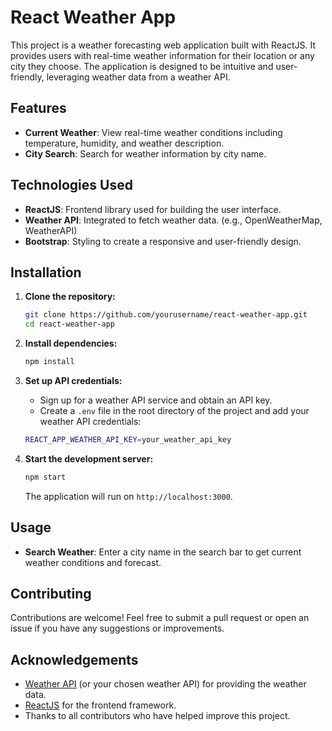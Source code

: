 # React Weather App

This project is a weather forecasting web application built with ReactJS. It provides users with real-time weather information for their location or any city they choose. The application is designed to be intuitive and user-friendly, leveraging weather data from a weather API.

## Features

- **Current Weather**: View real-time weather conditions including temperature, humidity, and weather description.
- **City Search**: Search for weather information by city name.


## Technologies Used

- **ReactJS**: Frontend library used for building the user interface.
- **Weather API**: Integrated to fetch weather data. (e.g., OpenWeatherMap, WeatherAPI)
- **Bootstrap**: Styling to create a responsive and user-friendly design.

## Installation

1. **Clone the repository:**

    ```bash
    git clone https://github.com/yourusername/react-weather-app.git
    cd react-weather-app
    ```

2. **Install dependencies:**

    ```bash
    npm install
    ```

3. **Set up API credentials:**

    - Sign up for a weather API service and obtain an API key.
    - Create a `.env` file in the root directory of the project and add your weather API credentials:

    ```bash
    REACT_APP_WEATHER_API_KEY=your_weather_api_key
    ```

4. **Start the development server:**

    ```bash
    npm start
    ```

    The application will run on `http://localhost:3000`.

## Usage

- **Search Weather**: Enter a city name in the search bar to get current weather conditions and forecast.

## Contributing

Contributions are welcome! Feel free to submit a pull request or open an issue if you have any suggestions or improvements.

## Acknowledgements

- [Weather API](https://openweathermap.org/api) (or your chosen weather API) for providing the weather data.
- [ReactJS](https://reactjs.org/) for the frontend framework.
- Thanks to all contributors who have helped improve this project.
